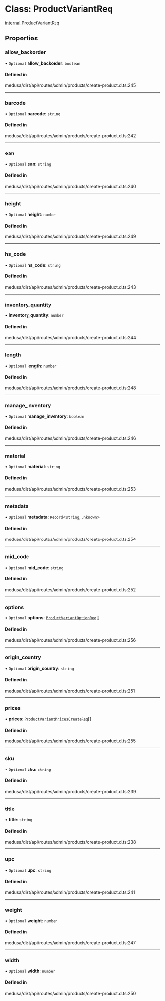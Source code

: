 # Class: ProductVariantReq

[internal](../modules/internal-16.md).ProductVariantReq

## Properties

### allow\_backorder

• `Optional` **allow\_backorder**: `boolean`

#### Defined in

medusa/dist/api/routes/admin/products/create-product.d.ts:245

___

### barcode

• `Optional` **barcode**: `string`

#### Defined in

medusa/dist/api/routes/admin/products/create-product.d.ts:242

___

### ean

• `Optional` **ean**: `string`

#### Defined in

medusa/dist/api/routes/admin/products/create-product.d.ts:240

___

### height

• `Optional` **height**: `number`

#### Defined in

medusa/dist/api/routes/admin/products/create-product.d.ts:249

___

### hs\_code

• `Optional` **hs\_code**: `string`

#### Defined in

medusa/dist/api/routes/admin/products/create-product.d.ts:243

___

### inventory\_quantity

• **inventory\_quantity**: `number`

#### Defined in

medusa/dist/api/routes/admin/products/create-product.d.ts:244

___

### length

• `Optional` **length**: `number`

#### Defined in

medusa/dist/api/routes/admin/products/create-product.d.ts:248

___

### manage\_inventory

• `Optional` **manage\_inventory**: `boolean`

#### Defined in

medusa/dist/api/routes/admin/products/create-product.d.ts:246

___

### material

• `Optional` **material**: `string`

#### Defined in

medusa/dist/api/routes/admin/products/create-product.d.ts:253

___

### metadata

• `Optional` **metadata**: `Record`<`string`, `unknown`\>

#### Defined in

medusa/dist/api/routes/admin/products/create-product.d.ts:254

___

### mid\_code

• `Optional` **mid\_code**: `string`

#### Defined in

medusa/dist/api/routes/admin/products/create-product.d.ts:252

___

### options

• `Optional` **options**: [`ProductVariantOptionReq`](internal-16.ProductVariantOptionReq-2.md)[]

#### Defined in

medusa/dist/api/routes/admin/products/create-product.d.ts:256

___

### origin\_country

• `Optional` **origin\_country**: `string`

#### Defined in

medusa/dist/api/routes/admin/products/create-product.d.ts:251

___

### prices

• **prices**: [`ProductVariantPricesCreateReq`](internal-16.ProductVariantPricesCreateReq.md)[]

#### Defined in

medusa/dist/api/routes/admin/products/create-product.d.ts:255

___

### sku

• `Optional` **sku**: `string`

#### Defined in

medusa/dist/api/routes/admin/products/create-product.d.ts:239

___

### title

• **title**: `string`

#### Defined in

medusa/dist/api/routes/admin/products/create-product.d.ts:238

___

### upc

• `Optional` **upc**: `string`

#### Defined in

medusa/dist/api/routes/admin/products/create-product.d.ts:241

___

### weight

• `Optional` **weight**: `number`

#### Defined in

medusa/dist/api/routes/admin/products/create-product.d.ts:247

___

### width

• `Optional` **width**: `number`

#### Defined in

medusa/dist/api/routes/admin/products/create-product.d.ts:250
